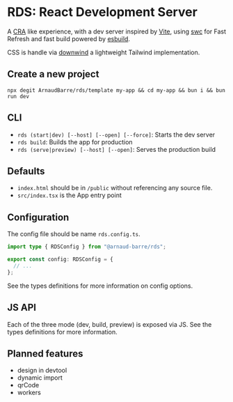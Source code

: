 # RDS: React Development Server

A [CRA](https://github.com/facebook/create-react-app) like experience, with a dev server inspired by [Vite](https://vitejs.dev/), using [swc](https://swc.rs/) for Fast Refresh and fast build powered by [esbuild](https://esbuild.github.io/).

CSS is handle via [downwind](https://github.com/ArnaudBarre/downwind) a lightweight Tailwind implementation.

## Create a new project

`npx degit ArnaudBarre/rds/template my-app && cd my-app && bun i && bun run dev`

## CLI

- `rds (start|dev) [--host] [--open] [--force]`: Starts the dev server
- `rds build`: Builds the app for production
- `rds (serve|preview) [--host] [--open]`: Serves the production build

## Defaults

- `index.html` should be in `/public` without referencing any source file.
- `src/index.tsx` is the App entry point

## Configuration

The config file should be name `rds.config.ts`.

```ts
import type { RDSConfig } from "@arnaud-barre/rds";

export const config: RDSConfig = {
  // ...
};
```

See the types definitions for more information on config options.

## JS API

Each of the three mode (dev, build, preview) is exposed via JS. See the types definitions for more information.

## Planned features

- design in devtool
- dynamic import
- qrCode
- workers

